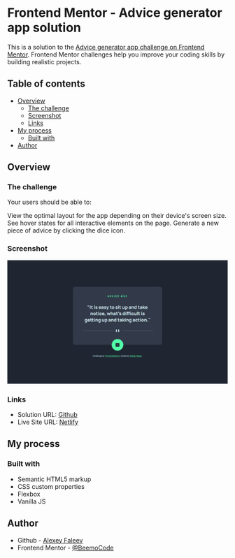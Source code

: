 # Frontend Mentor - Advice generator app solution

This is a solution to the [Advice generator app challenge on Frontend Mentor](https://www.frontendmentor.io/challenges/advice-generator-app-QdUG-13db). Frontend Mentor challenges help you improve your coding skills by building realistic projects.

## Table of contents

- [Overview](#overview)
  - [The challenge](#the-challenge)
  - [Screenshot](#screenshot)
  - [Links](#links)
- [My process](#my-process)
  - [Built with](#built-with)
- [Author](#author)

## Overview

### The challenge

Your users should be able to:

View the optimal layout for the app depending on their device's screen size.
See hover states for all interactive elements on the page.
Generate a new piece of advice by clicking the dice icon.

### Screenshot

![](./advice-screen.png)

### Links

- Solution URL: [Github](https://github.com/BeemoCode/solutionForFrontendMentor/tree/main/advice-generator-app-main)
- Live Site URL: [Netlify](https://advice-frontendmentor-faleev.netlify.app/)

## My process

### Built with

- Semantic HTML5 markup
- CSS custom properties
- Flexbox
- Vanilla JS

## Author

- Github - [Alexey Faleev](https://github.com/BeemoCode)
- Frontend Mentor - [@BeemoCode](https://www.frontendmentor.io/profile/BeemoCode)
